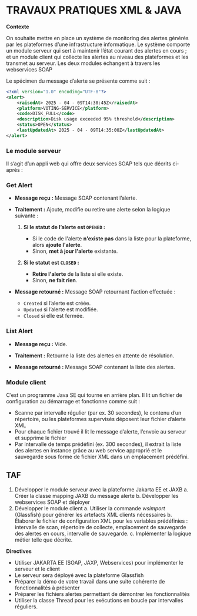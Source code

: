 # TRAVAUX PRATIQUES XML & JAVA

**Contexte**

On souhaite mettre en place un système de monitoring des alertes générés par les plateformes d’une infrastructure informatique. Le système comporte un module serveur qui sert à maintenir l’état courant des alertes en cours ; et un module client qui collecte les alertes au niveau des plateformes et les transmet au serveur. Les deux modules échangent à travers les webservices SOAP

Le spécimen du message d’alerte se présente comme suit :

```xml
<?xml version="1.0" encoding="UTF-8"?>
<alert>
    <raisedAt> 2025 - 04 - 09T14:30:45Z</raisedAt>
    <platform>VOTING-SERVICE</platform>
    <code>DISK_FULL</code>
    <description>Disk usage exceeded 95% threshold</description>
    <status>OPEN</status>
    <lastUpdatedAt> 2025 - 04 - 09T14:35:00Z</lastUpdatedAt>
</alert>
```

### Le module serveur

Il s’agit d’un appli web qui offre deux services SOAP tels que décrits ci-après :

### **Get Alert**

* **Message reçu :**
  Message SOAP contenant l’alerte.

* **Traitement :**
  Ajoute, modifie ou retire une alerte selon la logique suivante :

  1. **Si le statut de l’alerte est `OPENED` :**

     * Si le code de l'alerte **n'existe pas** dans la liste pour la plateforme, alors **ajoute l'alerte**.
     * Sinon, **met à jour l'alerte** existante.
  2. **Si le statut est `CLOSED` :**

     * **Retire l'alerte** de la liste si elle existe.
     * Sinon, **ne fait rien**.

* **Message retourné :**
  Message SOAP retournant l’action effectuée :

  * `Created` si l’alerte est créée.
  * `Updated` si l’alerte est modifiée.
  * `Closed` si elle est fermée.


### **List Alert**

* **Message reçu :**
  Vide.

* **Traitement :**
  Retourne la liste des alertes en attente de résolution.

* **Message retourné :**
  Message SOAP contenant la liste des alertes.


### Module client

C’est un programme Java SE qui tourne en arrière plan. Il lit un fichier de configuration au démarrage et fonctionne comme suit :

- Scanne par intervalle régulier (par ex. 30 secondes), le contenu d’un répertoire, ou les plateformes supervisés déposent leur fichier d’alerte XML
- Pour chaque fichier trouvé il lit le message d’alerte, l’envoie au serveur et supprime le fichier
- Par intervalle de temps prédéfini (ex. 300 secondes), il extrait la liste des alertes en instance grâce au web service approprié et le sauvegarde sous forme de fichier XML dans un emplacement prédéfini.

## TAF

1. Développer le module serveur avec la plateforme Jakarta EE et JAXB
    a. Créer la classe mapping JAXB du message alerte
    b. Développer les webservices SOAP et déployer
2. Développer le module client
    a. Utiliser la commande _wsimport_ (Glassfish) pour générer les artefacts XML clients nécessaires
    b. Élaborer le fichier de configuration XML pour les variables prédéfinies : intervalle de scan, répertoire de collecte, emplacement de sauvegarde des alertes en cours, intervalle de sauvegarde.
    c. Implémenter la logique métier telle que décrite.

**Directives**

- Utiliser JAKARTA EE (SOAP, JAXP, Webservices) pour implémenter le serveur et le client
- Le serveur sera déployé avec la plateforme Glassfish
- Préparer la démo de votre travail dans une suite cohérente de fonctionnalités à présenter
- Préparer les fichiers alertes permettant de démontrer les fonctionnalités
- Utiliser la classe Thread pour les exécutions en boucle par intervalles réguliers.
